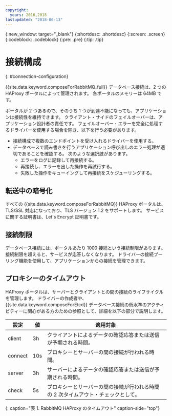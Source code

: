 ```yaml
---
copyright:
  years: 2016,2018
lastupdated: "2018-06-13"
---
```


{:new_window: target="_blank"}
{:shortdesc: .shortdesc}
{:screen: .screen}
{:codeblock: .codeblock}
{:pre: .pre}
{:tip: .tip}

# 接続構成
{: #connection-configuration}

{{site.data.keyword.composeForRabbitMQ_full}} データベース接続は、2 つの HAProxy ポータルによって管理されます。 各ポータルのメモリーは 64MB です。

ポータルが 2 つあるので、そのうち 1 つが到達不能になっても、アプリケーションは接続性を維持できます。 クライアント・サイドのフェイルオーバーは、アプリケーション設計者の責任です。 フェイルオーバー・エラーを完全に処理するドライバーを使用する場合を除き、以下を行う必要があります。

* 接続構成で複数のエンドポイントを受け入れるドライバーを使用する。
* データベースで読み書きを行うアプリケーション呼び出しのエラー処理が適切であることを確認する。 次のような選択肢があります。
  + エラーをログに記録して再接続する。
  + 再接続し、エラーを出した操作を再試行する。
  + 失敗した操作をキューイングして再接続をスケジューリングする。

## 転送中の暗号化

すべての {{site.data.keyword.composeForRabbitMQ}} HAProxy ポータルは、TLS/SSL 対応になっており、TLS バージョン 1.2 をサポートします。 サービスに関する証明書は、Let's Encrypt 証明書です。

## 接続制限

データベース接続には、ポータルあたり 1000 接続という接続制限があります。 接続制限を超えると、サービスが応答しなくなります。 ドライバーの接続プーリング機能を使用して、アプリケーションからの接続を管理できます。

## プロキシーのタイムアウト

HAProxy ポータルは、サーバーとクライアントとの間の接続のライフサイクルを管理します。 ドライバーの作成者や、{{site.data.keyword.composeForEtcd}} データベース接続の低水準のアクティビティーに関心がある方のための参照として、詳細を以下の部分で説明します。

設定 | 値 | 適用対象
----------|-----------|-----------
client | 3h | クライアントによるデータの確認応答または送信が予期される時間。
connect | 10s | プロキシーとサーバーの間の接続が行われる時間。
server | 3h | サーバーによるデータの確認応答または送信が予期される時間。
check | 5s | プロキシーとサーバーの間の接続が行われる時間の 2 次タイムアウト・チェックとして。
{: caption="表 1. RabbitMQ HAProxy のタイムアウト" caption-side="top"}




